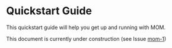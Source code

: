 # Quickstart Guide

This quickstart guide will help you get up and running with MOM.

This document is currently under construction (see Issue [mom-1](http://www.mom-ocean.org/youtrack/issue/mom-1))
